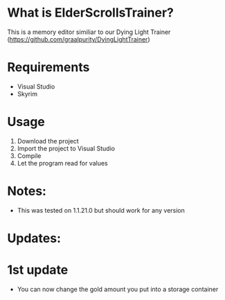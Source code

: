 # What is ElderScrollsTrainer?
This is a memory editor similiar to our Dying Light Trainer (https://github.com/graalpurity/DyingLightTrainer)
# Requirements
* Visual Studio
* Skyrim
# Usage
1. Download the project
2. Import the project to Visual Studio
3. Compile
4. Let the program read for values 
# Notes:
* This was tested on 1.1.21.0 but should work for any version
# Updates:
# 1st update
* You can now change the gold amount you put into a storage container 
